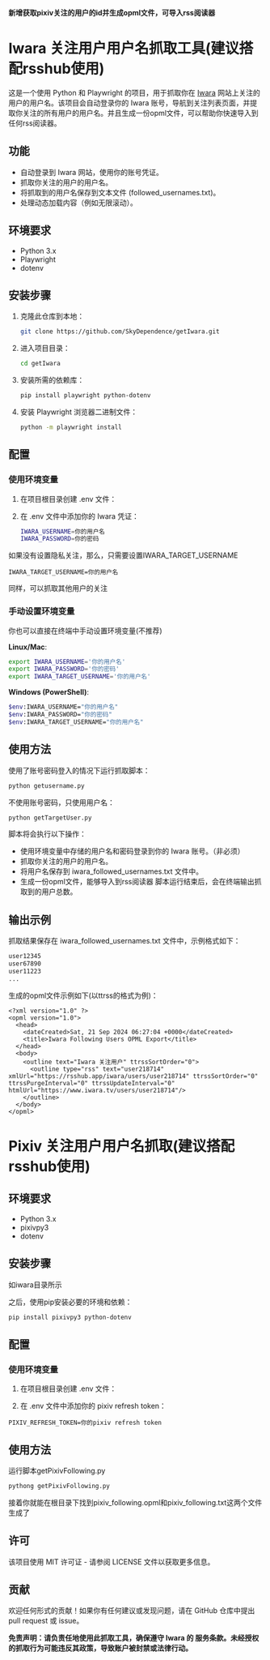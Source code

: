 
**新增获取pixiv关注的用户的id并生成opml文件，可导入rss阅读器**


# Iwara 关注用户用户名抓取工具(建议搭配rsshub使用)


这是一个使用 Python 和 Playwright 的项目，用于抓取你在 [Iwara](https://www.iwara.tv) 网站上关注的用户的用户名。该项目会自动登录你的 Iwara 账号，导航到关注列表页面，并提取你关注的所有用户的用户名。并且生成一份opml文件，可以帮助你快速导入到任何rss阅读器。

## 功能

- 自动登录到 Iwara 网站，使用你的账号凭证。
- 抓取你关注的用户的用户名。
- 将抓取到的用户名保存到文本文件 (followed_usernames.txt)。
- 处理动态加载内容（例如无限滚动）。

## 环境要求

- Python 3.x
- Playwright
- dotenv

## 安装步骤

1. 克隆此仓库到本地：
   ```bash
   git clone https://github.com/SkyDependence/getIwara.git
   ```

2. 进入项目目录：
   ```bash
   cd getIwara
   ```

3. 安装所需的依赖库：
   ```bash
   pip install playwright python-dotenv
   ```

4. 安装 Playwright 浏览器二进制文件：
   ```bash
   python -m playwright install
   ```

## 配置

### 使用环境变量

1. 在项目根目录创建 .env 文件：

2. 在 .env 文件中添加你的 Iwara 凭证：
   ```bash
   IWARA_USERNAME=你的用户名
   IWARA_PASSWORD=你的密码
   ```

如果没有设置隐私关注，那么，只需要设置IWARA_TARGET_USERNAME
```
IWARA_TARGET_USERNAME=你的用户名
```
同样，可以抓取其他用户的关注

### 手动设置环境变量

你也可以直接在终端中手动设置环境变量(不推荐)

**Linux/Mac**:
```bash
export IWARA_USERNAME='你的用户名'
export IWARA_PASSWORD='你的密码'
export IWARA_TARGET_USERNAME='你的用户名'
```
**Windows (PowerShell)**:
```bash
$env:IWARA_USERNAME="你的用户名"
$env:IWARA_PASSWORD="你的密码"
$env:IWARA_TARGET_USERNAME="你的用户名"
```

## 使用方法
使用了账号密码登入的情况下运行抓取脚本：
```bash
python getusername.py
```
不使用账号密码，只使用用户名：
```bash
python getTargetUser.py
```

脚本将会执行以下操作：

- 使用环境变量中存储的用户名和密码登录到你的 Iwara 账号。（非必须）
- 抓取你关注的用户的用户名。
- 将用户名保存到 iwara_followed_usernames.txt 文件中。
- 生成一份opml文件，能够导入到rss阅读器
脚本运行结束后，会在终端输出抓取到的用户总数。

## 输出示例
抓取结果保存在 iwara_followed_usernames.txt 文件中，示例格式如下：
```python
user12345
user67890
user11223
...
```

生成的opml文件示例如下(以ttrss的格式为例)：
```
<?xml version="1.0" ?>
<opml version="1.0">
  <head>
    <dateCreated>Sat, 21 Sep 2024 06:27:04 +0000</dateCreated>
    <title>Iwara Following Users OPML Export</title>
  </head>
  <body>
    <outline text="Iwara 关注用户" ttrssSortOrder="0">
      <outline type="rss" text="user218714" xmlUrl="https://rsshub.app/iwara/users/user218714" ttrssSortOrder="0" ttrssPurgeInterval="0" ttrssUpdateInterval="0" htmlUrl="https://www.iwara.tv/users/user218714"/>
    </outline>
  </body>
</opml>
```


# Pixiv 关注用户用户名抓取(建议搭配rsshub使用)

## 环境要求

- Python 3.x
- pixivpy3
- dotenv

## 安装步骤

如iwara目录所示

之后，使用pip安装必要的环境和依赖：
```bash
pip install pixivpy3 python-dotenv
```

## 配置

### 使用环境变量

1. 在项目根目录创建 .env 文件：

2. 在 .env 文件中添加你的 pixiv refresh token：
```
PIXIV_REFRESH_TOKEN=你的pixiv refresh token
```

## 使用方法
运行脚本getPixivFollowing.py
```bash
pythong getPixivFollowing.py
```

接着你就能在根目录下找到pixiv_following.opml和pixiv_following.txt这两个文件生成了

## 许可
该项目使用 MIT 许可证 - 请参阅 LICENSE 文件以获取更多信息。

## 贡献
欢迎任何形式的贡献！如果你有任何建议或发现问题，请在 GitHub 仓库中提出 pull request 或 issue。

**免责声明：请负责任地使用此抓取工具，确保遵守 Iwara 的 服务条款。未经授权的抓取行为可能违反其政策，导致账户被封禁或法律行动。**